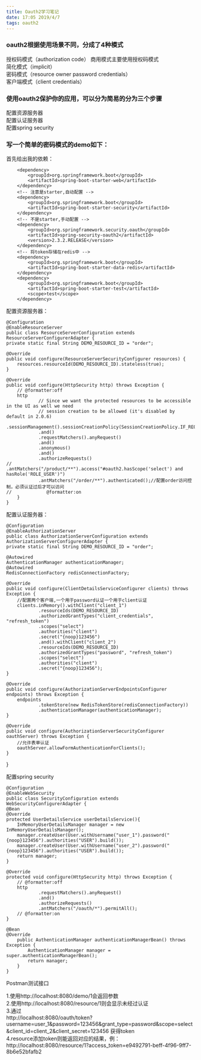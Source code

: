 ```yaml
---
title: Oauth2学习笔记
date: 17:05 2019/4/7
tags: oauth2
---
```


### oauth2根据使用场景不同，分成了4种模式

授权码模式（authorization code） 商用模式主要使用授权码模式  
简化模式（implicit）  
密码模式（resource owner password credentials）  
客户端模式（client credentials）  

### 使用oauth2保护你的应用，可以分为简易的分为三个步骤

配置资源服务器  
配置认证服务器  
配置spring security  

### 写一个简单的密码模式的demo如下：

首先给出我的依赖：

	    <dependency>
            <groupId>org.springframework.boot</groupId>
            <artifactId>spring-boot-starter-web</artifactId>
        </dependency>
        <!-- 注意是starter,自动配置 -->
        <dependency>
            <groupId>org.springframework.boot</groupId>
            <artifactId>spring-boot-starter-security</artifactId>
        </dependency>
        <!-- 不是starter,手动配置 -->
        <dependency>
            <groupId>org.springframework.security.oauth</groupId>
            <artifactId>spring-security-oauth2</artifactId>
            <version>2.3.2.RELEASE</version>
        </dependency>
        <!-- 将token存储在redis中 -->
        <dependency>
            <groupId>org.springframework.boot</groupId>
            <artifactId>spring-boot-starter-data-redis</artifactId>
        </dependency>
        <dependency>
            <groupId>org.springframework.boot</groupId>
            <artifactId>spring-boot-starter-test</artifactId>
            <scope>test</scope>
        </dependency>

配置资源服务器：

    @Configuration
    @EnableResourceServer
    public class ResourceServerConfiguration extends ResourceServerConfigurerAdapter {
    private static final String DEMO_RESOURCE_ID = "order";

    @Override
    public void configure(ResourceServerSecurityConfigurer resources) {
        resources.resourceId(DEMO_RESOURCE_ID).stateless(true);
    }

    @Override
    public void configure(HttpSecurity http) throws Exception {
        // @formatter:off
        http
                // Since we want the protected resources to be accessible in the UI as well we need
                // session creation to be allowed (it's disabled by default in 2.0.6)
                .sessionManagement().sessionCreationPolicy(SessionCreationPolicy.IF_REQUIRED)
                .and()
                .requestMatchers().anyRequest()
                .and()
                .anonymous()
                .and()
                .authorizeRequests()
    //              .antMatchers("/product/**").access("#oauth2.hasScope('select') and hasRole('ROLE_USER')")
                .antMatchers("/order/**").authenticated();//配置order访问控制，必须认证过后才可以访问
    //             @formatter:on
        }
    }

配置认证服务器：  

    @Configuration
    @EnableAuthorizationServer
    public class AuthorizationServerConfiguration extends AuthorizationServerConfigurerAdapter {
    private static final String DEMO_RESOURCE_ID = "order";

    @Autowired
    AuthenticationManager authenticationManager;
    @Autowired
    RedisConnectionFactory redisConnectionFactory;

    @Override
    public void configure(ClientDetailsServiceConfigurer clients) throws Exception {
        //配置两个客户端,一个用于password认证一个用于client认证
        clients.inMemory().withClient("client_1")
                .resourceIds(DEMO_RESOURCE_ID)
                .authorizedGrantTypes("client_credentials", "refresh_token")
                .scopes("select")
                .authorities("client")
                .secret("{noop}123456")
                .and().withClient("client_2")
                .resourceIds(DEMO_RESOURCE_ID)
                .authorizedGrantTypes("password", "refresh_token")
                .scopes("select")
                .authorities("client")
                .secret("{noop}123456");
    }

    @Override
    public void configure(AuthorizationServerEndpointsConfigurer endpoints) throws Exception {
        endpoints
                .tokenStore(new RedisTokenStore(redisConnectionFactory))
                .authenticationManager(authenticationManager);
    }

    @Override
    public void configure(AuthorizationServerSecurityConfigurer oauthServer) throws Exception {
        //允许表单认证
        oauthServer.allowFormAuthenticationForClients();
    }
}

配置spring security

    @Configuration
    @EnableWebSecurity
    public class SecurityConfiguration extends WebSecurityConfigurerAdapter {
    @Bean
    @Override
    protected UserDetailsService userDetailsService(){
        InMemoryUserDetailsManager manager = new InMemoryUserDetailsManager();
        manager.createUser(User.withUsername("user_1").password("{noop}123456").authorities("USER").build());
        manager.createUser(User.withUsername("user_2").password("{noop}123456").authorities("USER").build());
        return manager;
    }

    @Override
    protected void configure(HttpSecurity http) throws Exception {
        // @formatter:off
        http
                .requestMatchers().anyRequest()
                .and()
                .authorizeRequests()
                .antMatchers("/oauth/*").permitAll();
        // @formatter:on
    }

    @Bean
    @Override
        public AuthenticationManager authenticationManagerBean() throws Exception {
            AuthenticationManager manager = super.authenticationManagerBean();
            return manager;
        }
    }
    
Postman测试接口

1.使用http://localhost:8080/demo/1会返回参数  
2.使用http://localhost:8080/resource/1则会显示未经过认证  
3.通过  
    http://localhost:8080/oauth/token?username=user_1&password=123456&grant_type=password&scope=select&client_id=client_2&client_secret=123456
    获得token  
4.resource添加token则能返回对应的结果，例：   
    http://localhost:8080/resource/1?access_token=e9492791-beff-4f96-9ff7-8b6e52bfafb2

    
    